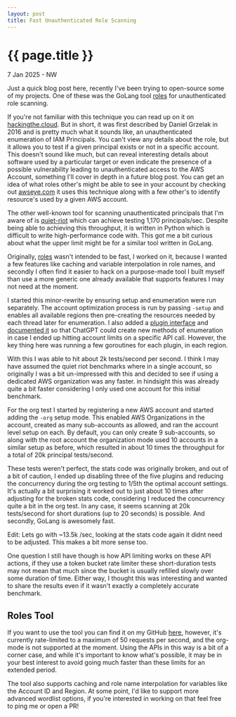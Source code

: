 ```yaml
---
layout: post
title: Fast Unauthenticated Role Scanning 
---
```


{{ page.title }}
================

<p class="meta">7 Jan 2025 - NW</p>

Just a quick blog post here, recently I've been trying to open-source some of my projects. One of these was the GoLang
tool [roles](https://github.com/RyanJarv/roles/blob/main/README.md) for unauthenticated role scanning.

If you're not familiar with this technique you can read up on it on [hackingthe.cloud](https://hackingthe.cloud/aws/enumeration/enum_iam_user_role/).
But in short, it was first described by Daniel Grzelak in 2016 and is pretty much what it sounds like, an unauthenticated
enumeration of IAM Principals. You can't view any details about the role, but it allows you to test if a given principal
exists or not in a specific account. This doesn't sound like much, but can reveal interesting details about software
used by a particular target or even indicate the presence of a possible vulnerability leading to unauthenticated
access to the AWS Account, something I'll cover in depth in a future blog post. You can get an idea of what roles 
other's might be able to see in your account by checking out [awseye.com](https://awseye.com) it uses this technique 
along with a few other's to identify resource's used by a given AWS account.

The other well-known tool for scanning unauthenticated principals that I'm aware of is [quiet-riot](https://github.com/righteousgambit/quiet-riot)
which can achieve testing 1,170 principals/sec. Despite being able to achieving this throughput, it is written in Python
which is difficult to write high-performance code with. This got me a bit curious about what the 
upper limit might be for a similar tool written in GoLang.

Originally, [roles](https://github.com/RyanJarv/roles/blob/main/README.md) wasn't intended to be fast, I worked
on it, because I wanted a few features like caching and variable interpolation in role names, and secondly I often find it
easier to hack on a purpose-made tool I built myself than use a more generic one already available that supports
features I may not need at the moment.

I started this minor-rewrite by ensuring setup and enumeration were run separately. The account optimization process is
run by passing `-setup` and enables all available regions then pre-creating the resources needed by each thread
later for enumeration. I also added a [plugin interface](https://github.com/RyanJarv/roles/blob/aab41f059c761049a057fd04efe40da768efbae1/pkg/plugins/types.go#L10)
and [documented it](https://github.com/RyanJarv/roles/tree/main?tab=readme-ov-file#plugins) so that ChatGPT could create
new methods of enumeration in case I ended up hitting account limits on a specific API call. However, the key thing here
was running a few goroutines for each plugin, in each region.

With this I was able to hit about 2k tests/second per second. I think I may have assumed the quiet riot benchmarks where 
in a single account, so originally I was a bit un-impressed with this and decided to see if using a dedicated AWS 
organization was any faster. in hindsight this was already quite a bit faster considering I only used one account for 
this initial benchmark.

For the org test I started by registering a new AWS account and started adding the `-org` setup mode. This enabled AWS 
Organizations in the account, created as many sub-accounts as allowed, and ran the account level setup on each. By 
default, you can only create 9 sub-accounts, so along with the root account the organization mode used 10 accounts in a 
similar setup as before, which resulted in about 10 times the throughput for a total of 20k principal tests/second.

These tests weren't perfect, the stats code was originally broken, and out of a bit of caution, I ended up disabling
three of the five plugins and reducing the concurrency during the org testing to 1/5th the optimal account settings.
It's actually a bit surprising it worked out to just about 10 times after adjusting for the broken stats code, 
considering I reduced the concurrency quite a bit in the org test. In any case, it seems scanning at 20k tests/second 
for short durations (up to 20 seconds) is possible. And secondly, GoLang is awesomely fast.

Edit: Lets go with ~13.5k /sec, looking at the stats code again it didnt need to be adjusted. This makes a bit more sense too. 

One question I still have though is how API limiting works on these API actions, if they use a token bucket rate
limiter these short-duration tests may not mean that much since the bucket is usually refilled slowly over some duration
of time. Either way, I thought this was interesting and wanted to share the results even if it wasn't exactly a
completely accurate benchmark.


## Roles Tool

If you want to use the tool you can find it on my GitHub [here](https://github.com/RyanJarv/roles), however, it's
currently rate-limited to a maximum of 50 requests per second, and the org-mode is not supported at the moment. Using
the APIs in this way is a bit of a corner case, and while it's important to know what's possible, it may be in your
best interest to avoid going much faster than these limits for an extended period.

The tool also supports caching and role name interpolation for variables like the Account ID and Region. At some point,
I'd like to support more advanced wordlist options, if you're interested in working on that feel free to ping me or open
a PR!
